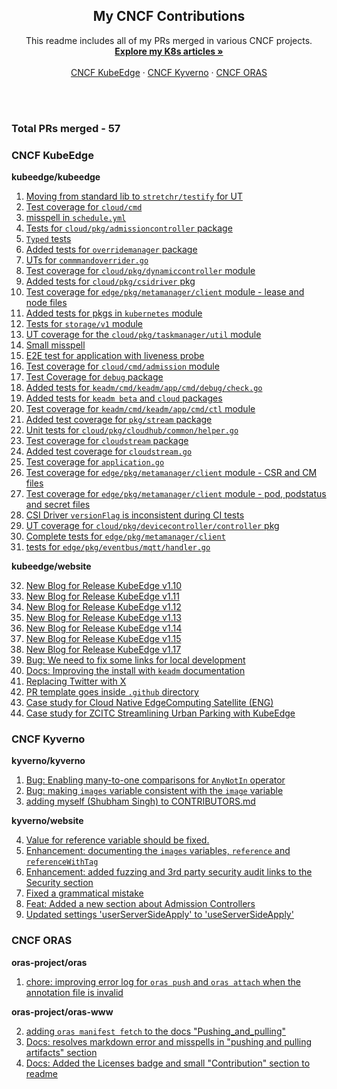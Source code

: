 <div align="center">

  <h2 align="center">My CNCF Contributions</h2>

  <p align="center">
    This readme includes all of my PRs merged in various CNCF projects.
    <br />
    <a href="https://github.com/1Shubham7/Kubernetes-Articles/blob/main/Kubernetes-Articles.md"><strong>Explore my K8s articles »</strong></a>
    <br />
    <br />
    <a href="https://github.com/kubeedge/">CNCF KubeEdge</a>
    ·
    <a href="https://github.com/kyverno/">CNCF Kyverno</a>
    ·
    <a href="https://github.com/oras-project/">CNCF ORAS</a>
  </p>
</div>

<br>
<br>

### Total PRs merged - 57

### CNCF KubeEdge

**kubeedge/kubeedge**

1. [Moving from standard lib to `stretchr/testify` for UT](https://github.com/kubeedge/kubeedge/pull/5837)
2. [Test coverage for `cloud/cmd`](https://github.com/kubeedge/kubeedge/pull/5827)
3. [misspell in `schedule.yml`](https://github.com/kubeedge/kubeedge/pull/5814)
4. [Tests for `cloud/pkg/admissioncontroller` package](https://github.com/kubeedge/kubeedge/pull/5813)
5. [`Typed` tests](https://github.com/kubeedge/kubeedge/pull/5812)
6. [Added tests for `overridemanager` package](https://github.com/kubeedge/kubeedge/pull/5810)
7. [UTs for `commmandoverrider.go`](https://github.com/kubeedge/kubeedge/pull/5809)
8. [Test coverage for `cloud/pkg/dynamiccontroller` module](https://github.com/kubeedge/kubeedge/pull/5803)
9. [Added tests for `cloud/pkg/csidriver` pkg](https://github.com/kubeedge/kubeedge/pull/5795)
10. [Test coverage for `edge/pkg/metamanager/client` module - lease and node files](https://github.com/kubeedge/kubeedge/pull/5780)
11. [Added tests for pkgs in `kubernetes` module](https://github.com/kubeedge/kubeedge/pull/5778)
12. [Tests for `storage/v1` module](https://github.com/kubeedge/kubeedge/pull/5763)
13. [UT coverage for the `cloud/pkg/taskmanager/util` module](https://github.com/kubeedge/kubeedge/pull/5751)
14. [Small misspell](https://github.com/kubeedge/kubeedge/pull/5742)
15. [E2E test for application with liveness probe](https://github.com/kubeedge/kubeedge/pull/5741)
16. [Test coverage for `cloud/cmd/admission` module](https://github.com/kubeedge/kubeedge/pull/5723)
17. [Test Coverage for `debug` package](https://github.com/kubeedge/kubeedge/pull/5708)
18. [Added tests for `keadm/cmd/keadm/app/cmd/debug/check.go`](https://github.com/kubeedge/kubeedge/pull/5700)
19. [Added tests for `keadm beta` and `cloud` packages](https://github.com/kubeedge/kubeedge/pull/5695)
20. [Test coverage for `keadm/cmd/keadm/app/cmd/ctl` module](https://github.com/kubeedge/kubeedge/pull/5693)
21. [Added test coverage for `pkg/stream` package](https://github.com/kubeedge/kubeedge/pull/5690)
22. [Unit tests for `cloud/pkg/cloudhub/common/helper.go`](https://github.com/kubeedge/kubeedge/pull/5687)
23. [Test coverage for `cloudstream` package](https://github.com/kubeedge/kubeedge/pull/5684)
24. [Added test coverage for `cloudstream.go`](https://github.com/kubeedge/kubeedge/pull/5682)
25. [Test coverage for `application.go`](https://github.com/kubeedge/kubeedge/pull/5675)
26. [Test coverage for `edge/pkg/metamanager/client` module - CSR and CM files](https://github.com/kubeedge/kubeedge/pull/5757)
27. [Test coverage for `edge/pkg/metamanager/client` module - pod, podstatus and secret files](https://github.com/kubeedge/kubeedge/pull/5905)
28. [CSI Driver `versionFlag` is inconsistent during CI tests](https://github.com/kubeedge/kubeedge/pull/5928)
29. [UT coverage for `cloud/pkg/devicecontroller/controller` pkg](https://github.com/kubeedge/kubeedge/pull/5970)
30. [Complete tests for `edge/pkg/metamanager/client`](https://github.com/kubeedge/kubeedge/pull/5926)
31. [tests for `edge/pkg/eventbus/mqtt/handler.go`](https://github.com/kubeedge/kubeedge/pull/6021)

**kubeedge/website**

32. [New Blog for Release KubeEdge v1.10](https://github.com/kubeedge/website/pull/535)
33. [New Blog for Release KubeEdge v1.11](https://github.com/kubeedge/website/pull/538)
34. [New Blog for Release KubeEdge v1.12](https://github.com/kubeedge/website/pull/539)
35. [New Blog for Release KubeEdge v1.13](https://github.com/kubeedge/website/pull/542)
36. [New Blog for Release KubeEdge v1.14](https://github.com/kubeedge/website/pull/541)
37. [New Blog for Release KubeEdge v1.15](https://github.com/kubeedge/website/pull/579)
38. [New Blog for Release KubeEdge v1.17](https://github.com/kubeedge/website/pull/534)
39. [Bug: We need to fix some links for local development](https://github.com/kubeedge/website/pull/567)
40. [Docs: Improving the install with `keadm` documentation](https://github.com/kubeedge/website/pull/544)
41. [Replacing Twitter with X](https://github.com/kubeedge/website/pull/543)
42. [PR template goes inside `.github` directory](https://github.com/kubeedge/website/pull/537)
43. [Case study for Cloud Native EdgeComputing Satellite (ENG)](https://github.com/kubeedge/website/pull/655)
44. [Case study for ZCITC Streamlining Urban Parking with KubeEdge](https://github.com/kubeedge/website/pull/659)
    

### CNCF Kyverno

**kyverno/kyverno**

1. [Bug: Enabling many-to-one comparisons for `AnyNotIn` operator](https://github.com/kyverno/kyverno/pull/9462)
2. [Bug: making `images` variable consistent with the `image` variable](https://github.com/kyverno/kyverno/pull/9147)
3. [adding myself (Shubham Singh) to CONTRIBUTORS.md](https://github.com/kyverno/kyverno/pull/10149)

**kyverno/website**

4. [Value for reference variable should be fixed.](https://github.com/kyverno/website/pull/1176)
5. [Enhancement: documenting the `images` variables, `reference` and `referenceWithTag`](https://github.com/kyverno/website/pull/1162)
6. [Enhancement: added fuzzing and 3rd party security audit links to the Security section](https://github.com/kyverno/website/pull/1111)
7. [Fixed a grammatical mistake](https://github.com/kyverno/website/pull/1108)
8. [Feat: Added a new section about Admission Controllers](https://github.com/kyverno/website/pull/1086)
9. [Updated settings 'userServerSideApply' to 'useServerSideApply'](https://github.com/kyverno/website/pull/1085)

### CNCF ORAS

**oras-project/oras**

1. [chore: improving error log for `oras push` and `oras attach` when the annotation file is invalid](https://github.com/oras-project/oras/pull/1026)

**oras-project/oras-www**

2. [adding `oras manifest fetch` to the docs "Pushing_and_pulling"](https://github.com/oras-project/oras-www/pull/241)
3. [Docs: resolves markdown error and misspells in "pushing and pulling artifacts" section](https://github.com/oras-project/oras-www/pull/230)
4. [Docs: Added the Licenses badge and small "Contribution" section to readme](https://github.com/oras-project/oras-www/pull/214)
